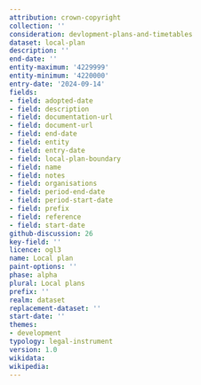 ```yaml
---
attribution: crown-copyright
collection: ''
consideration: devlopment-plans-and-timetables
dataset: local-plan
description: ''
end-date: ''
entity-maximum: '4229999'
entity-minimum: '4220000'
entry-date: '2024-09-14'
fields:
- field: adopted-date
- field: description
- field: documentation-url
- field: document-url
- field: end-date
- field: entity
- field: entry-date
- field: local-plan-boundary
- field: name
- field: notes
- field: organisations
- field: period-end-date
- field: period-start-date
- field: prefix
- field: reference
- field: start-date
github-discussion: 26
key-field: ''
licence: ogl3
name: Local plan
paint-options: ''
phase: alpha
plural: Local plans
prefix: ''
realm: dataset
replacement-dataset: ''
start-date: ''
themes:
- development
typology: legal-instrument
version: 1.0
wikidata: 
wikipedia: 
---
```


